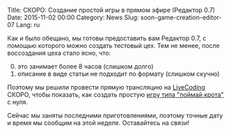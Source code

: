 Title: СКОРО: Создание простой игры в прямом эфире (Редактор 0.7)
Date: 2015-11-02 00:00
Category: News
Slug: soon-game-creation-editor-07
Lang: ru

Как и было обещано, мы готовы предоставить вам Редактор 0.7, с помощью которого можно создать тестовый цех. Тем не менее, после воссоздания цеха стало ясно, что:

0. это занимает более 8 часов (слишком долго)
0. описание в виде статьи не подходит по формату (слишком скучно)


Поэтому мы решили провести прямую трансляцию на <a title="LiveCoding" href="https://www.livecoding.tv/kornerr">LiveCoding</a> СКОРО, чтобы показать, как создать простую <a title="Whac-a-mole" href="http://google.com/search?q=whac+a+mole">игру типа "поймай крота"</a> с нуля.

Сейчас мы заняты последними приготовлениями, поэтому точные дату и время мы сообщим на этой неделе. Оставайтесь на связи!
